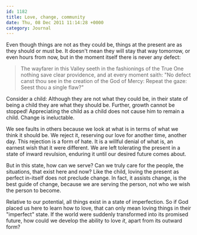 ```yaml
---
id: 1182
title: Love, change, community
date: Thu, 08 Dec 2011 11:14:28 +0000
category: Journal
---
```


Even though things are not as they could be, things at the present are as they
should or must be.  It doesn't mean they will stay that way tomorrow, or even
hours from now, but in the moment itself there is never any defect:

> The wayfarer in this Valley seeth in the fashionings of the True One nothing
> save clear providence, and at every moment saith: "No defect canst thou see
> in the creation of the God of Mercy: Repeat the gaze: Seest thou a single
> flaw?"

Consider a child: Although they are not what they could be, in their state of
being a child they are what they should be.  Further, growth cannot be
stopped!  Appreciating the child as a child does not cause him to remain a
child.  Change is ineluctable.

We see faults in others because we look at what is in terms of what we think
it should be.  We reject it, reserving our love for another time, another day.
This rejection is a form of hate.  It is a willful denial of what is, an
earnest wish that it were different.  We are left tolerating the present in a
state of inward revulsion, enduring it until our desired future comes about.

But in this state, how can we serve?  Can we truly care for the people, the
situations, that exist here and now?  Like the child, loving the present as
perfect in-itself does not preclude change.  In fact, it assists change, is
the best guide of change, because we are serving the person, not who we wish
the person to become.

Relative to our potential, all things exist in a state of imperfection.  So if
God placed us here to learn how to love, that can only mean loving things in
their "imperfect" state.  If the world were suddenly transformed into its
promised future, how could we develop the ability to love *it*, apart from its
outward form?

